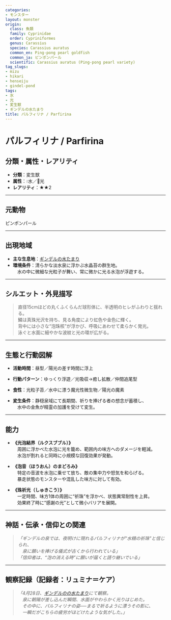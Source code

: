 ```yaml
---
categories:
- モンスター
layout: monster
origin:
  class: 魚類
  family: Cyprinidae
  order: Cypriniformes
  genus: Carassius
  species: Carassius auratus
  common_en: Ping-pong pearl goldfish
  common_ja: ピンポンパール
  scientific: Carassius auratus (Ping-pong pearl variety)
tag_slugs:
- mizu
- hikari
- henseiju
- gindel-pond
tags:
- 水
- 光
- 変生獣
- ギンデルの水たまり
title: パルフィリナ / Parfirina
---
```


# パルフィリナ / Parfirina

## 分類・属性・レアリティ

* **分類**：変生獣  
* **属性**：💧水／🌟光  
* **レアリティ**：★★2

---

## 元動物
ピンポンパール

---

## 出現地域

* **主な生息地**：[ギンデルの水たまり](../place/gindel_pond.md)  
* **環境条件**：清らかな淡水泉に浮かぶ水晶苔の群生地。  
　水の中に微細な光粒子が舞い、常に微かに光る水泡が浮遊する。

---

## シルエット・外見描写

> 直径15cmほどの丸くふくらんだ球形体に、半透明のヒレがふわりと揺れる。  
> 鱗は真珠光沢を持ち、見る角度により虹色や金色に輝く。  
> 背中には小さな“泡珠核”が浮かび、呼吸にあわせて柔らかく発光。  
> 泳ぐと水面に細やかな波紋と光の環が広がる。

---

## 生態と行動図解

* **活動時間**：昼型／陽光の差す時間に浮上  
* **行動パターン**：ゆっくり浮遊／光吸収→癒し拡散／仲間追尾型  
* **食性**：光粒子苔／水中に漂う魔光性微生物／陽光の魔素

* **変生条件**：静穏泉域にて長期間、祈りを捧げる者の想念が蓄積し、  
　水中の金魚が精霊の加護を受けて変生。

---

## 能力

* **《光泡結界（ルクスブブル）》**  
　周囲に浮かべた水泡に光を籠め、範囲内の味方へのダメージを軽減。  
　水泡が割れると同時に小規模な回復効果が発動。

* **《泡音（ほうおん）のまどろみ》**  
　特定の音波を水泡に乗せて放ち、敵の集中力や怒気を和らげる。  
　暴走状態のモンスターや混乱した味方に対して有効。

* **《珠祈光（しゅきこう）》**  
　一定時間、味方1体の周囲に“祈珠”を浮かべ、状態異常耐性を上昇。  
　効果終了時に“感謝の光”として微小バリアを展開。

---

## 神話・伝承・信仰との関連

> *「ギンデルの泉では、夜明けに現れるパルフィリナが“水精の祈珠”と信じられ、  
　泉に願いを捧げる儀式が古くから行われている」*  
> *「信仰者は、“泡の消える時”に願いが届くと語り継いでいる」*

---

## 観察記録（記録者：リュミナ＝ケア）

> *「4月28日、[ギンデルのの水たまり](../place/gindel_pond.md)にて観察。  
　泉に朝陽が差し込んだ瞬間、水面がやわらかく光りはじめた。  
　その中に、パルフィリナの姿──まるで祈るように漂うその影に、  
　一瞬だがこちらの疲労がほどけたような気がした。」*